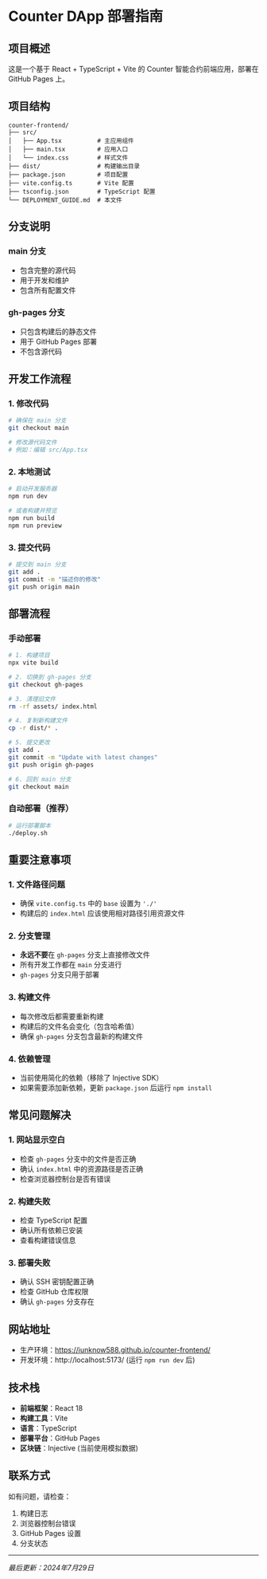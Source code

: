 # Counter DApp 部署指南

## 项目概述
这是一个基于 React + TypeScript + Vite 的 Counter 智能合约前端应用，部署在 GitHub Pages 上。

## 项目结构
```
counter-frontend/
├── src/
│   ├── App.tsx          # 主应用组件
│   ├── main.tsx         # 应用入口
│   └── index.css        # 样式文件
├── dist/                # 构建输出目录
├── package.json         # 项目配置
├── vite.config.ts       # Vite 配置
├── tsconfig.json        # TypeScript 配置
└── DEPLOYMENT_GUIDE.md  # 本文件
```

## 分支说明

### main 分支
- 包含完整的源代码
- 用于开发和维护
- 包含所有配置文件

### gh-pages 分支
- 只包含构建后的静态文件
- 用于 GitHub Pages 部署
- 不包含源代码

## 开发工作流程

### 1. 修改代码
```bash
# 确保在 main 分支
git checkout main

# 修改源代码文件
# 例如：编辑 src/App.tsx
```

### 2. 本地测试
```bash
# 启动开发服务器
npm run dev

# 或者构建并预览
npm run build
npm run preview
```

### 3. 提交代码
```bash
# 提交到 main 分支
git add .
git commit -m "描述你的修改"
git push origin main
```

## 部署流程

### 手动部署
```bash
# 1. 构建项目
npx vite build

# 2. 切换到 gh-pages 分支
git checkout gh-pages

# 3. 清理旧文件
rm -rf assets/ index.html

# 4. 复制新构建文件
cp -r dist/* .

# 5. 提交更改
git add .
git commit -m "Update with latest changes"
git push origin gh-pages

# 6. 回到 main 分支
git checkout main
```

### 自动部署（推荐）
```bash
# 运行部署脚本
./deploy.sh
```

## 重要注意事项

### 1. 文件路径问题
- 确保 `vite.config.ts` 中的 `base` 设置为 `'./'`
- 构建后的 `index.html` 应该使用相对路径引用资源文件

### 2. 分支管理
- **永远不要**在 `gh-pages` 分支上直接修改文件
- 所有开发工作都在 `main` 分支进行
- `gh-pages` 分支只用于部署

### 3. 构建文件
- 每次修改后都需要重新构建
- 构建后的文件名会变化（包含哈希值）
- 确保 `gh-pages` 分支包含最新的构建文件

### 4. 依赖管理
- 当前使用简化的依赖（移除了 Injective SDK）
- 如果需要添加新依赖，更新 `package.json` 后运行 `npm install`

## 常见问题解决

### 1. 网站显示空白
- 检查 `gh-pages` 分支中的文件是否正确
- 确认 `index.html` 中的资源路径是否正确
- 检查浏览器控制台是否有错误

### 2. 构建失败
- 检查 TypeScript 配置
- 确认所有依赖已安装
- 查看构建错误信息

### 3. 部署失败
- 确认 SSH 密钥配置正确
- 检查 GitHub 仓库权限
- 确认 `gh-pages` 分支存在

## 网站地址
- 生产环境：https://iunknow588.github.io/counter-frontend/
- 开发环境：http://localhost:5173/ (运行 `npm run dev` 后)

## 技术栈
- **前端框架**：React 18
- **构建工具**：Vite
- **语言**：TypeScript
- **部署平台**：GitHub Pages
- **区块链**：Injective (当前使用模拟数据)

## 联系方式
如有问题，请检查：
1. 构建日志
2. 浏览器控制台错误
3. GitHub Pages 设置
4. 分支状态

---
*最后更新：2024年7月29日* 